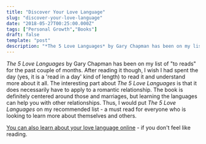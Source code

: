 ```yaml
---
title: "Discover Your Love Language"
slug: "discover-your-love-language"
date: "2018-05-27T00:25:00.000Z"
tags: ["Personal Growth","Books"]
draft: false
template: "post"
description: "*The 5 Love Languages* by Gary Chapman has been on my list of 'to reads' for the past couple of months. After reading it though, I wish I had spent the day (yes, it is a 'read in a day' kind of..."
---
```


*The 5 Love Languages* by Gary Chapman has been on my list of "to reads" for the past couple of months. After reading it though, I wish I had spent the day (yes, it is a 'read in a day' kind of length) to read it and understand more about it all. The interesting part about *The 5 Love Languages* is that it does necessarily have to apply to a romantic relationship. The book is definitely centered around those and marriages, but learning the languages can help you with other relationships. Thus, I would put *The 5 Love Languages* on my recommended list - a must read for everyone who is looking to learn more about themselves and others.

[You can also learn about your love language online](http://www.5lovelanguages.com/) - if you don't feel like reading.

